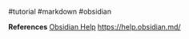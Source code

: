 #tutorial #markdown #obsidian


**References**
[Obsidian Help](https://help.obsidian.md/Home)
https://help.obsidian.md/
